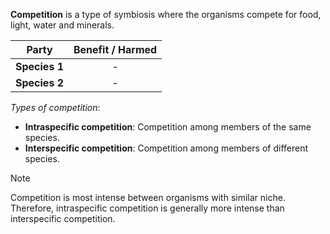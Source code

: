 **Competition** is a type of <span class="hi-blue">symbiosis</span> where the organisms compete for food, light, water and minerals.

|     Party     | Benefit / Harmed |
| :-----------: | :--------------: |
| **Species 1** |        -         |
| **Species 2** |        -         |

*Types of competition*:
- **Intraspecific competition**: Competition among members of the <span class="hi-green">same species</span>.
- **Interspecific competition**: Competition among members of <span class="hi-green">different species</span>.

> [!note]
> Competition is most intense between organisms with similar niche. Therefore, intraspecific competition is generally more intense than interspecific competition.
